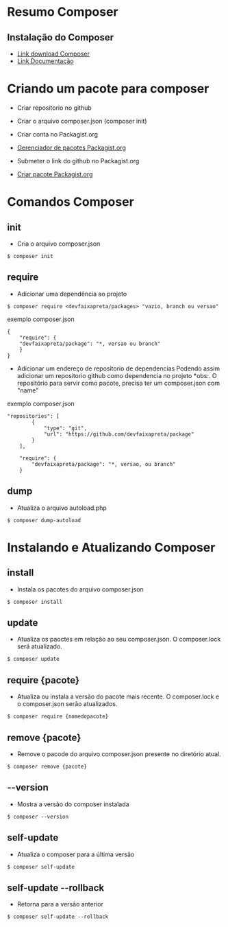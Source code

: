 # Resumo Composer

## Instalação do Composer
* [Link download Composer](https://getcomposer.org/download/)
* [Link Documentação](https://composer.docs.adielcristo.com/docs/composer/doc/1.9/introducao)


# Criando um pacote para composer
* Criar repositorio no github
* Criar o arquivo composer.json (composer init)
* Criar conta no Packagist.org
* [Gerenciador de pacotes Packagist.org](https://packagist.org/) 

* Submeter o link do github no Packagist.org
* [Criar pacote Packagist.org](https://packagist.org/packages/submit)

# Comandos Composer

## init
* Cria o arquivo composer.json
```
$ composer init
``` 

## require
* Adicionar uma dependência ao projeto
```
$ composer require <devfaixapreta/packages> "vazio, branch ou versao"
```

exemplo composer.json
```
{
    "require": {
    "devfaixapreta/package": "*, versao ou branch"
    }
}
```

* Adicionar um endereço de repositorio de dependencias
Podendo assim adicionar um repositorio github como dependencia no projeto
*obs:. O repositório para servir como pacote, precisa ter um composer.json com "name"

exemplo composer.json
```
"repositories": [
        {
            "type": "git",
            "url": "https://github.com/devfaixapreta/package"
        }
    ],

    "require": {
        "devfaixapreta/package": "*, versao, ou branch"
    }
```
## dump
* Atualiza o arquivo autoload.php
```
$ composer dump-autoload
```
# Instalando e Atualizando Composer

## install
* Instala os pacotes do arquivo composer.json
```
$ composer install
```

## update
* Atualiza os paoctes em relação ao seu composer.json. O composer.lock será atualizado.
```
$ composer update
```

## require {pacote}
* Atualiza ou instala a versão do pacote mais recente. O composer.lock e o composer.json serão atualizados.
```
$ composer require {nomedopacote}
```

## remove {pacote} 
* Remove o pacode do arquivo composer.json presente no diretório atual.
```
$ composer remove {pacote}
```

## --version
* Mostra a versão do composer instalada
```
$ composer --version
```

## self-update
* Atualiza o composer para a última versão
```
$ composer self-update
```

## self-update --rollback
* Retorna para a versão anterior
```
$ composer self-update --rollback
```



